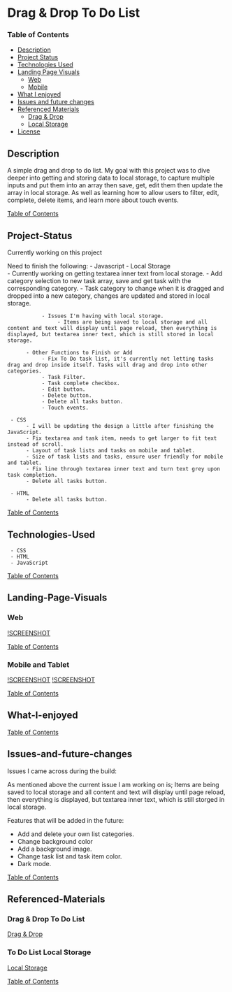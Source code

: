 # Drag & Drop To Do List

### Table of Contents
   - [Description](#Description)
   - [Project Status](#Project-Status)
   - [Technologies Used](#Technologies-Used)
   - [Landing Page Visuals](#Landing-Page-Visuals)
        - [Web](#Web)
        - [Mobile](#Mobile)
   - [What I enjoyed](#What-I-enjoyed)
   - [Issues and future changes](#Issues-and-future-changes)
   - [Referenced Materials](#Referenced-Materials)
        - [Drag & Drop](#Drag-&-Drop-To-Do-List)
        - [Local Storage](#To-Do-List-Local-Storage)
   - [License](#MIT-License)

## Description
A simple drag and drop to do list. My goal with this project was to dive deeper into getting and storing data to local storage, to capture multiple inputs and put them into an array then save, get, edit them then update the array in local storage. As well as learning how to allow users to filter, edit, complete, delete items, and learn more about touch events.

[Table of Contents](#Table-of-Contents)

## Project-Status
 Currently working on this project

 Need to finish the following:
     - Javascript
          - Local Storage    
               - Currently working on getting textarea inner text from local storage.
               - Add category selection to new task array, save and get task with the corresponding category.
               - Task category to change when it is dragged and dropped into a new category, changes are updated and stored in local storage. 

               - Issues I'm having with local storage.
                    - Items are being saved to local storage and all content and text will display until page reload, then everything is displayed, but textarea inner text, which is still stored in local storage.

          - Other Functions to Finish or Add
               - Fix To Do task list, it's currently not letting tasks drag and drop inside itself. Tasks will drag and drop into other categories.
               - Task Filter.
               - Task complete checkbox.
               - Edit button.
               - Delete button.
               - Delete all tasks button.
               - Touch events.

     - CSS
          - I will be updating the design a little after finishing the JavaScript.
          - Fix textarea and task item, needs to get larger to fit text instead of scroll.
          - Layout of task lists and tasks on mobile and tablet.
          - Size of task lists and tasks, ensure user friendly for mobile and tablet.
          - Fix line through textarea inner text and turn text grey upon task completion.
          - Delete all tasks button.

     - HTML
          - Delete all tasks button.


[Table of Contents](#Table-of-Contents)

## Technologies-Used
     - CSS
     - HTML
     - JavaScript


[Table of Contents](#Table-of-Contents)

## Landing-Page-Visuals

### Web
[!SCREENSHOT](/README-IMGS/drag-drop-todo-desktop.png)


[Table of Contents](#Table-of-Contents)

### Mobile and Tablet
[!SCREENSHOT](/README-IMGS/drag-drop-todo-mobile.png)
[!SCREENSHOT](/README-IMGS/drag-drop-todo-tablet.png)


[Table of Contents](#Table-of-Contents)

## What-I-enjoyed



[Table of Contents](#Table-of-Contents)

## Issues-and-future-changes
Issues I came across during the build:

As mentioned above the current issue I am working on is; Items are being saved to local storage and all content and text will display until page reload, then everything is displayed, but textarea inner text, which is still storged in local storage.

Features that will be added in the future:
 - Add and delete your own list categories.
 - Change background color
 - Add a background image.
 - Change task list and task item color.
 - Dark mode.


[Table of Contents](#Table-of-Contents)

## Referenced-Materials

### Drag & Drop To Do List
[Drag & Drop](https://www.youtube.com/watch?v=ecKw7FfikwI&list=PL7p77eAgOOtK-mWrVj2bBnZztU9rcO6oO&index=4&t=13s)

### To Do List Local Storage
[Local Storage](https://www.youtube.com/watch?v=6eFwtaZf6zc)


[Table of Contents](#Table-of-Contents)
